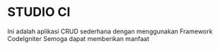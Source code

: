 # STUDIO CI
Ini adalah aplikasi CRUD sederhana dengan menggunakan Framework CodeIgniter
Semoga dapat memberikan manfaat

#
